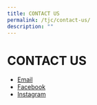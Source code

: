 ```yaml
---
title: CONTACT US
permalink: /tjc/contact-us/
description: ""
---
```

# CONTACT US

*   [Email](mailto:temasek_jc@moe.edu.sg)
*   <a href="https://www.facebook.com/Temasek.Junior.College/" target="_blank">Facebook</a>
*   <a href="https://www.instagram.com/temasekjc/" target="_blank">Instagram</a>